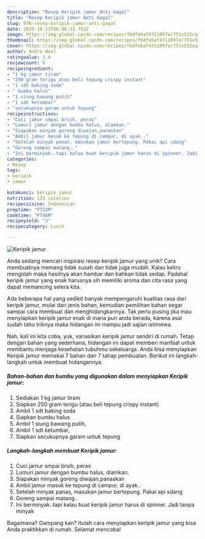 ```yaml
---
description: "Resep Keripik jamur Anti Gagal"
title: "Resep Keripik jamur Anti Gagal"
slug: 976-resep-keripik-jamur-anti-gagal
date: 2020-10-23T06:06:33.792Z
image: https://img-global.cpcdn.com/recipes/fbdfebaf4311097e/751x532cq70/keripik-jamur-foto-resep-utama.jpg
thumbnail: https://img-global.cpcdn.com/recipes/fbdfebaf4311097e/751x532cq70/keripik-jamur-foto-resep-utama.jpg
cover: https://img-global.cpcdn.com/recipes/fbdfebaf4311097e/751x532cq70/keripik-jamur-foto-resep-utama.jpg
author: Andre West
ratingvalue: 3.4
reviewcount: 9
recipeingredient:
- "1 kg jamur tiram"
- "250 gram terigu atau beli tepung crispy instant"
- "1 sdt baking soda"
- " bumbu halus"
- "1 siung bawang putih"
- "1 sdt ketumbar"
- "secukupnya garam untuk tepung"
recipeinstructions:
- "Cuci jamur smpai brsih, peras"
- "Lumuri jamur dengan bumbu halus, diamkan."
- "Siapakan minyak goreng diwajan,panaskan"
- "Ambil jamur masuk ke tepung di campur, di ayak.."
- "Setelah minyak panas, masukan jamur bertepung. Pakai api sdang"
- "Goreng sampai matang.."
- "Ini berminyak..tapi kalau buat keripik jamur harus di spinner. Jadi tanpa minyak"
categories:
- Resep
tags:
- keripik
- jamur

katakunci: keripik jamur 
nutrition: 123 calories
recipecuisine: Indonesian
preptime: "PT22M"
cooktime: "PT46M"
recipeyield: "3"
recipecategory: Lunch

---
```



![Keripik jamur](https://img-global.cpcdn.com/recipes/fbdfebaf4311097e/751x532cq70/keripik-jamur-foto-resep-utama.jpg)

Anda sedang mencari inspirasi resep keripik jamur yang unik? Cara membuatnya memang tidak susah dan tidak juga mudah. Kalau keliru mengolah maka hasilnya akan hambar dan bahkan tidak sedap. Padahal keripik jamur yang enak harusnya sih memiliki aroma dan cita rasa yang dapat memancing selera kita.



Ada beberapa hal yang sedikit banyak mempengaruhi kualitas rasa dari keripik jamur, mulai dari jenis bahan, kemudian pemilihan bahan segar sampai cara membuat dan menghidangkannya. Tak perlu pusing jika mau menyiapkan keripik jamur enak di mana pun anda berada, karena asal sudah tahu triknya maka hidangan ini mampu jadi sajian istimewa.


Nah, kali ini kita coba, yuk, variasikan keripik jamur sendiri di rumah. Tetap dengan bahan yang sederhana, hidangan ini dapat memberi manfaat untuk membantu menjaga kesehatan tubuhmu sekeluarga. Anda bisa menyiapkan Keripik jamur memakai 7 bahan dan 7 tahap pembuatan. Berikut ini langkah-langkah untuk membuat hidangannya.

<!--inarticleads1-->

##### Bahan-bahan dan bumbu yang digunakan dalam menyiapkan Keripik jamur:

1. Sediakan 1 kg jamur tiram
1. Siapkan 250 gram terigu (atau beli tepung crispy instant)
1. Ambil 1 sdt baking soda
1. Siapkan  bumbu halus
1. Ambil 1 siung bawang putih,
1. Ambil 1 sdt ketumbar,
1. Siapkan secukupnya garam untuk tepung




<!--inarticleads2-->

##### Langkah-langkah membuat Keripik jamur:

1. Cuci jamur smpai brsih, peras
1. Lumuri jamur dengan bumbu halus, diamkan.
1. Siapakan minyak goreng diwajan,panaskan
1. Ambil jamur masuk ke tepung di campur, di ayak..
1. Setelah minyak panas, masukan jamur bertepung. Pakai api sdang
1. Goreng sampai matang..
1. Ini berminyak..tapi kalau buat keripik jamur harus di spinner. Jadi tanpa minyak




Bagaimana? Gampang kan? Itulah cara menyiapkan keripik jamur yang bisa Anda praktikkan di rumah. Selamat mencoba!
